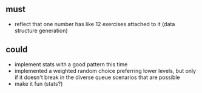## must

* reflect that one number has like 12 exercises attached to it (data structure generation)

## could

* implement stats with a good pattern this time
* implemented a weighted random choice preferring lower levels, but only if it doesn't break in the diverse queue scenarios that are possible
* make it fun (stats?)
